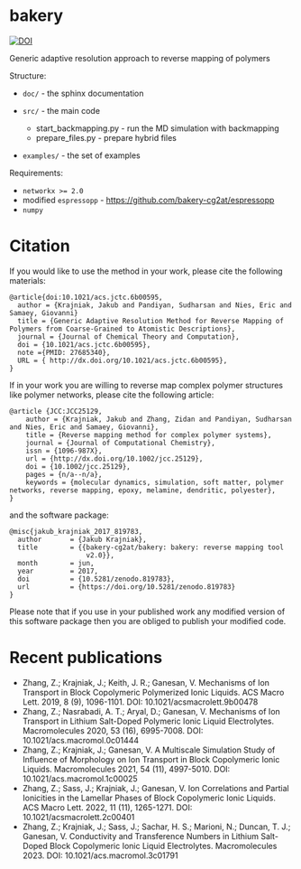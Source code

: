 bakery
===========================

[![DOI](https://zenodo.org/badge/DOI/10.5281/zenodo.819783.svg)](https://doi.org/10.5281/zenodo.819783)

Generic adaptive resolution approach to reverse mapping of polymers

Structure:

 - ``doc/``  - the sphinx documentation
 - ``src/``  - the main code

   - start_backmapping.py - run the MD simulation with backmapping
   - prepare_files.py - prepare hybrid files

 - ``examples/`` - the set of examples

Requirements:

 - `networkx >= 2.0`
 - modified `espressopp` - https://github.com/bakery-cg2at/espressopp
 - `numpy`

# Citation
If you would like to use the method in your work, please cite the following materials:

```
@article{doi:10.1021/acs.jctc.6b00595,
  author = {Krajniak, Jakub and Pandiyan, Sudharsan and Nies, Eric and Samaey, Giovanni}
  title = {Generic Adaptive Resolution Method for Reverse Mapping of Polymers from Coarse-Grained to Atomistic Descriptions},
  journal = {Journal of Chemical Theory and Computation},
  doi = {10.1021/acs.jctc.6b00595},
  note ={PMID: 27685340},
  URL = { http://dx.doi.org/10.1021/acs.jctc.6b00595},
}
```
If in your work you are willing to reverse map complex polymer structures like polymer networks, please cite the following article:
```
@article {JCC:JCC25129,
    author = {Krajniak, Jakub and Zhang, Zidan and Pandiyan, Sudharsan and Nies, Eric and Samaey, Giovanni},
    title = {Reverse mapping method for complex polymer systems},
    journal = {Journal of Computational Chemistry},
    issn = {1096-987X},
    url = {http://dx.doi.org/10.1002/jcc.25129},
    doi = {10.1002/jcc.25129},
    pages = {n/a--n/a},
    keywords = {molecular dynamics, simulation, soft matter, polymer networks, reverse mapping, epoxy, melamine, dendritic, polyester},
}
```

and the software package:

```
@misc{jakub_krajniak_2017_819783,
  author       = {Jakub Krajniak},
  title        = {{bakery-cg2at/bakery: bakery: reverse mapping tool 
                   v2.0}},
  month        = jun,
  year         = 2017,
  doi          = {10.5281/zenodo.819783},
  url          = {https://doi.org/10.5281/zenodo.819783}
}
```

Please note that if you use in your published work any modified version of this software package then you are obliged to
publish your modified code.

# Recent publications

- Zhang, Z.; Krajniak, J.; Keith, J. R.; Ganesan, V. Mechanisms of Ion Transport in Block Copolymeric Polymerized Ionic Liquids. ACS Macro Lett. 2019, 8 (9), 1096-1101. DOI: 10.1021/acsmacrolett.9b00478
- Zhang, Z.; Nasrabadi, A. T.; Aryal, D.; Ganesan, V. Mechanisms of Ion Transport in Lithium Salt-Doped Polymeric Ionic Liquid Electrolytes. Macromolecules 2020, 53 (16), 6995-7008. DOI: 10.1021/acs.macromol.0c01444
- Zhang, Z.; Krajniak, J.; Ganesan, V. A Multiscale Simulation Study of Influence of Morphology on Ion Transport in Block Copolymeric Ionic Liquids. Macromolecules 2021, 54 (11), 4997-5010. DOI: 10.1021/acs.macromol.1c00025
- Zhang, Z.; Sass, J.; Krajniak, J.; Ganesan, V. Ion Correlations and Partial Ionicities in the Lamellar Phases of Block Copolymeric Ionic Liquids. ACS Macro Lett. 2022, 11 (11), 1265-1271. DOI: 10.1021/acsmacrolett.2c00401
- Zhang, Z.; Krajniak, J.; Sass, J.; Sachar, H. S.; Marioni, N.; Duncan, T. J.; Ganesan, V. Conductivity and Transference Numbers in Lithium Salt-Doped Block Copolymeric Ionic Liquid Electrolytes. Macromolecules 2023. DOI: 10.1021/acs.macromol.3c01791
